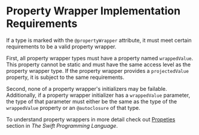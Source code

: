 # Property Wrapper Implementation Requirements
If a type is marked with the `@propertyWrapper` attribute, it must meet certain requirements to be a valid property wrapper.

First, all property wrapper types must have a property named `wrappedValue`. This property cannot be static and must have the same access level as the property wrapper type. If the property wrapper provides a `projectedValue` property, it is subject to the same requirements.

Second, none of a property wrapper's initializers may be failable. Additionally, if a property wrapper initializer has a `wrappedValue` parameter, the type of that parameter must either be the same as the type of the `wrappedValue` property or an `@autoclosure` of that type.

To understand property wrappers in more detail check out [Propeties](https://docs.swift.org/swift-book/LanguageGuide/Properties.html) section in _The Swift Programming Language_.
